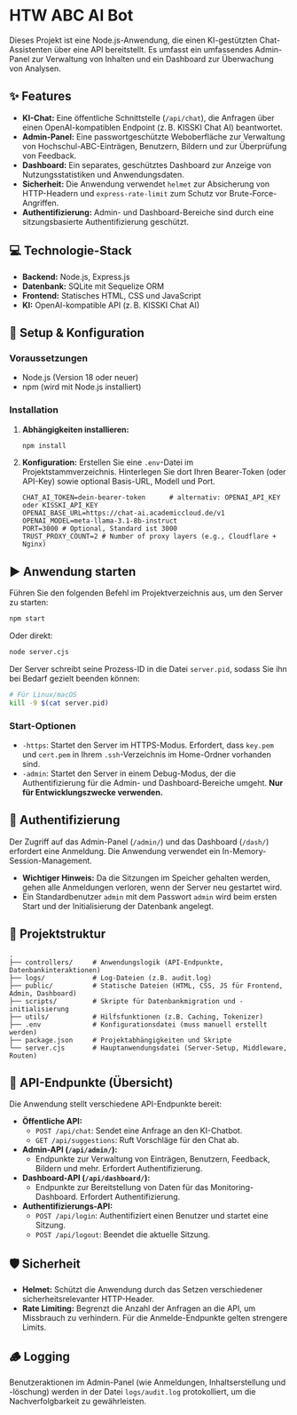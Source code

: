 # HTW ABC AI Bot

Dieses Projekt ist eine Node.js-Anwendung, die einen KI-gestützten Chat-Assistenten über eine API bereitstellt. Es umfasst ein umfassendes Admin-Panel zur Verwaltung von Inhalten und ein Dashboard zur Überwachung von Analysen.

## ✨ Features

- **KI-Chat:** Eine öffentliche Schnittstelle (`/api/chat`), die Anfragen über einen OpenAI-kompatiblen Endpoint (z. B. KISSKI Chat AI) beantwortet.
- **Admin-Panel:** Eine passwortgeschützte Weboberfläche zur Verwaltung von Hochschul-ABC-Einträgen, Benutzern, Bildern und zur Überprüfung von Feedback.
- **Dashboard:** Ein separates, geschütztes Dashboard zur Anzeige von Nutzungsstatistiken und Anwendungsdaten.
- **Sicherheit:** Die Anwendung verwendet `helmet` zur Absicherung von HTTP-Headern und `express-rate-limit` zum Schutz vor Brute-Force-Angriffen.
- **Authentifizierung:** Admin- und Dashboard-Bereiche sind durch eine sitzungsbasierte Authentifizierung geschützt.

## 💻 Technologie-Stack

- **Backend:** Node.js, Express.js
- **Datenbank:** SQLite mit Sequelize ORM
- **Frontend:** Statisches HTML, CSS und JavaScript
- **KI:** OpenAI-kompatible API (z. B. KISSKI Chat AI)

## 🚀 Setup & Konfiguration

### Voraussetzungen

- Node.js (Version 18 oder neuer)
- npm (wird mit Node.js installiert)

### Installation

1.  **Abhängigkeiten installieren:**
    ```bash
    npm install
    ```

2.  **Konfiguration:**
    Erstellen Sie eine `.env`-Datei im Projektstammverzeichnis. Hinterlegen Sie dort Ihren Bearer-Token (oder API-Key) sowie optional Basis-URL, Modell und Port.

    ```env
    CHAT_AI_TOKEN=dein-bearer-token      # alternativ: OPENAI_API_KEY oder KISSKI_API_KEY
    OPENAI_BASE_URL=https://chat-ai.academiccloud.de/v1
    OPENAI_MODEL=meta-llama-3.1-8b-instruct
    PORT=3000 # Optional, Standard ist 3000
    TRUST_PROXY_COUNT=2 # Number of proxy layers (e.g., Cloudflare + Nginx)
    ```

## ▶️ Anwendung starten

Führen Sie den folgenden Befehl im Projektverzeichnis aus, um den Server zu starten:

```bash
npm start
```

Oder direkt:

```bash
node server.cjs
```

Der Server schreibt seine Prozess-ID in die Datei `server.pid`, sodass Sie ihn bei Bedarf gezielt beenden können:

```bash
# Für Linux/macOS
kill -9 $(cat server.pid)
```

### Start-Optionen

-   `-https`: Startet den Server im HTTPS-Modus. Erfordert, dass `key.pem` und `cert.pem` in Ihrem `.ssh`-Verzeichnis im Home-Ordner vorhanden sind.
-   `-admin`: Startet den Server in einem Debug-Modus, der die Authentifizierung für die Admin- und Dashboard-Bereiche umgeht. **Nur für Entwicklungszwecke verwenden.**

## 🔐 Authentifizierung

Der Zugriff auf das Admin-Panel (`/admin/`) und das Dashboard (`/dash/`) erfordert eine Anmeldung. Die Anwendung verwendet ein In-Memory-Session-Management.

-   **Wichtiger Hinweis:** Da die Sitzungen im Speicher gehalten werden, gehen alle Anmeldungen verloren, wenn der Server neu gestartet wird.
-   Ein Standardbenutzer `admin` mit dem Passwort `admin` wird beim ersten Start und der Initialisierung der Datenbank angelegt.

## 📁 Projektstruktur

```
.
├── controllers/     # Anwendungslogik (API-Endpunkte, Datenbankinteraktionen)
├── logs/            # Log-Dateien (z.B. audit.log)
├── public/          # Statische Dateien (HTML, CSS, JS für Frontend, Admin, Dashboard)
├── scripts/         # Skripte für Datenbankmigration und -initialisierung
├── utils/           # Hilfsfunktionen (z.B. Caching, Tokenizer)
├── .env             # Konfigurationsdatei (muss manuell erstellt werden)
├── package.json     # Projektabhängigkeiten und Skripte
└── server.cjs       # Hauptanwendungsdatei (Server-Setup, Middleware, Routen)
```

## 📝 API-Endpunkte (Übersicht)

Die Anwendung stellt verschiedene API-Endpunkte bereit:

-   **Öffentliche API:**
    -   `POST /api/chat`: Sendet eine Anfrage an den KI-Chatbot.
    -   `GET /api/suggestions`: Ruft Vorschläge für den Chat ab.
-   **Admin-API (`/api/admin/`):**
    -   Endpunkte zur Verwaltung von Einträgen, Benutzern, Feedback, Bildern und mehr. Erfordert Authentifizierung.
-   **Dashboard-API (`/api/dashboard/`):**
    -   Endpunkte zur Bereitstellung von Daten für das Monitoring-Dashboard. Erfordert Authentifizierung.
-   **Authentifizierungs-API:**
    -   `POST /api/login`: Authentifiziert einen Benutzer und startet eine Sitzung.
    -   `POST /api/logout`: Beendet die aktuelle Sitzung.

## 🛡️ Sicherheit

-   **Helmet:** Schützt die Anwendung durch das Setzen verschiedener sicherheitsrelevanter HTTP-Header.
-   **Rate Limiting:** Begrenzt die Anzahl der Anfragen an die API, um Missbrauch zu verhindern. Für die Anmelde-Endpunkte gelten strengere Limits.

## 🪵 Logging

Benutzeraktionen im Admin-Panel (wie Anmeldungen, Inhaltserstellung und -löschung) werden in der Datei `logs/audit.log` protokolliert, um die Nachverfolgbarkeit zu gewährleisten.
